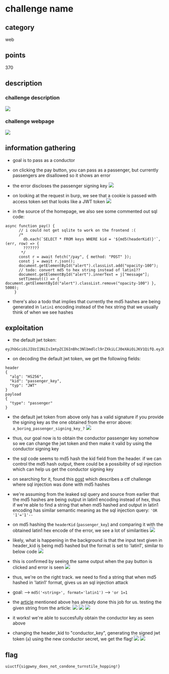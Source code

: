 # challenge name
## category
web

## points
370

## description
### challenge description
![](images/challenge.png)

### challenge webpage
![](images/homepage.png)

## information gathering
- goal is to pass as a conductor
- on clicking the pay button, you can pass as a passenger, but currently passengers are disallowed
    so it shows an error
- the error discloses the passenger signing key
![](images/error.png)
- on looking at the request in burp, we see that a cookie is passed with access token set that
    looks like a JWT token
![](images/burp-passenger.png)

- in the source of the homepage, we also see some commented out sql code:
```
async function pay() {
      // i could not get sqlite to work on the frontend :(
      /*
        db.each(`SELECT * FROM keys WHERE kid = '${md5(headerKid)}'`, (err, row) => {
        ???????
       */
      const r = await fetch("/pay", { method: "POST" });
      const j = await r.json();
      document.getElementById("alert").classList.add("opacity-100");
      // todo: convert md5 to hex string instead of latin1??
      document.getElementById("alert").innerText = j["message"];
      setTimeout(() => { document.getElementById("alert").classList.remove("opacity-100") }, 5000);
    }
```
- there's also a todo that implies that currently the md5 hashes are being generated in `latin1`
    encoding instead of the hex string that we usually think of when we see hashes

## exploitation
- the default jwt token:
```
eyJhbGciOiJIUzI1NiIsImtpZCI6InBhc3Nlbmdlcl9rZXkiLCJ0eXAiOiJKV1QifQ.eyJ0eXBlIjoicGFzc2VuZ2VyIn0.EqwTzKXS85U_CbNznSxBz8qA1mDZOs1JomTXSbsw0Zs
```
- on decoding the default jwt token, we get the following fields:
```
header
{
  "alg": "HS256",
  "kid": "passenger_key",
  "typ": "JWT"
}
payload
{
  "type": "passenger"
}
```
- the default jwt token from above only has a valid signature if you provide the signing key
	as the one obtained from the error above: `a_boring_passenger_signing_key_?`
![](images/jwt-token.png)
- thus, our goal now is to obtain the conductor passenger key somehow so we can change the jwt token
	and then make it valid by using the conductor signing key
- the sql code seems to md5 hash the kid field from the header. if we can control the md5 hash 
	output, there could be a possibility of sql injection which can help us get the conductor 
    signing key
- on searching for it, found this [post](https://cvk.posthaven.com/sql-injection-with-raw-md5-hashes)
    which describes a ctf challenge where sql injection was done with md5 hashes
- we're assuming from the leaked sql query and source from earlier that the md5 hashes are being
    output in latin1 encoding instead of hex, thus if we're able to find a string that when 
    md5 hashed and output in latin1 encoding has similar semantic meaning as the sql injection
    query: `'OR '1'='1'--`
- on md5 hashing the `headerKid` (`passenger_key`) and comparing it with the obtained latin1 hex
    encode of the error, we see a lot of similarities
![](images/pattern.png)
- likely, what is happening in the background is that the input text given in header_kid is being
    md5 hashed but the format is set to 'latin1', similar to below code
![](images/encoding.png)
- this is confirmed by seeing the same output when the pay button is clicked and error is seen
![](images/error.png)
- thus, we're on the right track. 
    we need to find a string that when md5 hashed in 'latin1' format, gives us an sql injection attack
- goal: <string> --> `md5('<string>', format='latin1')` --> `'or 1=1`
- the [article](https://cvk.posthaven.com/sql-injection-with-raw-md5-hashes) mentioned above has 
    already done this job for us. testing the given string from the article:
![](images/payload.png)
![](images/jwt-payload.png)
![](images/burp-payload.png)

- it works! we're able to succesfully obtain the conductor key as seen above
- changing the header_kid to "conductor_key", generating the signed jwt token (`a`) using the new 
    conductor secret, we get the flag!
![](images/exploitation-jwt.png)
![](images/exploitation-burp.png)

## flag
`uiuctf{sigpwny_does_not_condone_turnstile_hopping!}`
